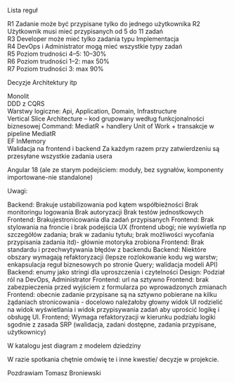 Lista reguł 

R1  Zadanie może być przypisane tylko do jednego użytkownika 
R2  Użytkownik musi mieć przypisanych od 5 do 11 zadań       
R3  Developer może mieć tylko zadania typu Implementacja     
R4  DevOps i Administrator mogą mieć wszystkie typy zadań    
R5  Poziom trudności 4–5: 10–30%                             
R6  Poziom trudności 1–2: max 50%                            
R7  Poziom trudności 3: max 90%     

Decyzje Architektury itp

Monolit                                                                       
DDD z CQRS                                                                    
Warstwy logiczne: Api, Application, Domain, Infrastructure                    
Vertical Slice Architecture – kod grupowany według funkcjonalności biznesowej 
Command: MediatR + handlery
Unit of Work + transakcje w pipeline MediatR  
EF InMemory                                
Walidacja na frontend i backend
Za każdym razem przy zatwierdzeniu są przesyłane wszystkie zadania usera

Angular 18 (ale ze starym podejściem: moduły, bez sygnałów, komponenty importowane-nie standalone)

Uwagi:

Backend: Brakuje ustabilizowania pod kątem współbieżności
Brak monitoringu logowania
Brak autoryzacji
Brak testów jednostkowych
Frontend: Brakujestronicowania dla zadań przypisanych
Frontend: Brak stylowania na froncie i brak podejścia UX (frontend ubogi; nie wyświetla np szczegółów zadania; brak w zadaniu tytułu; brak możliwości wycofania przypisania zadania itd)- głównie motoryka zrobiona
Frontend: Brak standardu i przechwytywania błędów z backendu
Backend: Niektóre obszary wymagają refaktoryzacji (lepsze rozlokowanie kodu wg warstw; enkapsulacja reguł biznesowych po stronie Query; walidacja modeli API)
Backend: enumy jako stringi dla uproszczenia i czytelności
Design: Podział ról na DevOps, Administrator
Frontend: url na sztywno
Frontend: brak zabezpieczenia przed wyjściem z formularza po wprowadzonych zmianach
Frontend: obecnie zadanie przypisane są na sztywno pobierane na kilku żądaniach stronicowania - docelowo należałoby głowny widok UI rodzielić na widok wyświetlania i widok przypisywania zadań aby uprościć logikę i obsługę UI.
Frontend; Wymaga refaktoryzacji w kierunku podziału logiki sgodnie z zasada SRP (walidacja, zadani dostępne, zadania przypisane, użytkownicy)

W katalogu jest diagram z modelem dziedziny


W razie spotkania chętnie omówię te i inne kwestie/ decyzje w projekcie.

Pozdrawiam
Tomasz Broniewski
                       